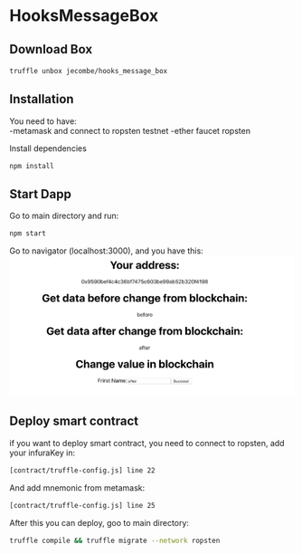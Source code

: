 # HooksMessageBox

## Download Box
```sh
truffle unbox jecombe/hooks_message_box
```

## Installation
You need to have:  
-metamask and connect to ropsten testnet
-ether faucet ropsten

Install dependencies
```sh
npm install
```
## Start Dapp
Go to main directory and run:
```sh
npm start
```
Go to navigator (localhost:3000), and you have this:
![alt text](navigator.png)

## Deploy smart contract
if you want to deploy smart contract, you need to connect to ropsten, add your infuraKey in:
```sh
[contract/truffle-config.js] line 22
```
And add mnemonic from metamask:
```sh
[contract/truffle-config.js] line 25
```
After this you can deploy, goo to main directory:

```sh
truffle compile && truffle migrate --network ropsten
```
